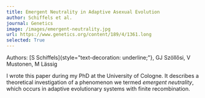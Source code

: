 ```yaml
---
title: Emergent Neutrality in Adaptive Asexual Evolution
author: Schiffels et al.
journal: Genetics
image: /images/emergent-neutrality.jpg
url: https://www.genetics.org/content/189/4/1361.long
selected: True
---
```


Authors: [S Schiffels]{style="text-decoration: underline;"}, GJ Szöllősi, V Mustonen, M Lässig

I wrote this paper during my PhD at the University of Cologne. It describes a theoretical investigation of a phenomenon we termed _emergent neutrality_, which occurs in adaptive evolutionary systems with finite recombination.